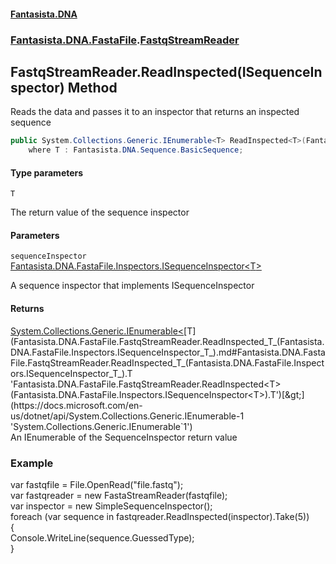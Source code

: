 #### [Fantasista.DNA](index.md 'index')
### [Fantasista.DNA.FastaFile](Fantasista.DNA.FastaFile.md 'Fantasista.DNA.FastaFile').[FastqStreamReader](Fantasista.DNA.FastaFile.FastqStreamReader.md 'Fantasista.DNA.FastaFile.FastqStreamReader')

## FastqStreamReader.ReadInspected<T>(ISequenceInspector<T>) Method

Reads the data and passes it to an inspector that returns an inspected sequence

```csharp
public System.Collections.Generic.IEnumerable<T> ReadInspected<T>(Fantasista.DNA.FastaFile.Inspectors.ISequenceInspector<T> sequenceInspector)
    where T : Fantasista.DNA.Sequence.BasicSequence;
```
#### Type parameters

<a name='Fantasista.DNA.FastaFile.FastqStreamReader.ReadInspected_T_(Fantasista.DNA.FastaFile.Inspectors.ISequenceInspector_T_).T'></a>

`T`

The return value of the sequence inspector
#### Parameters

<a name='Fantasista.DNA.FastaFile.FastqStreamReader.ReadInspected_T_(Fantasista.DNA.FastaFile.Inspectors.ISequenceInspector_T_).sequenceInspector'></a>

`sequenceInspector` [Fantasista.DNA.FastaFile.Inspectors.ISequenceInspector&lt;](Fantasista.DNA.FastaFile.Inspectors.ISequenceInspector_T_.md 'Fantasista.DNA.FastaFile.Inspectors.ISequenceInspector<T>')[T](Fantasista.DNA.FastaFile.FastqStreamReader.ReadInspected_T_(Fantasista.DNA.FastaFile.Inspectors.ISequenceInspector_T_).md#Fantasista.DNA.FastaFile.FastqStreamReader.ReadInspected_T_(Fantasista.DNA.FastaFile.Inspectors.ISequenceInspector_T_).T 'Fantasista.DNA.FastaFile.FastqStreamReader.ReadInspected<T>(Fantasista.DNA.FastaFile.Inspectors.ISequenceInspector<T>).T')[&gt;](Fantasista.DNA.FastaFile.Inspectors.ISequenceInspector_T_.md 'Fantasista.DNA.FastaFile.Inspectors.ISequenceInspector<T>')

A sequence inspector that implements ISequenceInspector

#### Returns
[System.Collections.Generic.IEnumerable&lt;](https://docs.microsoft.com/en-us/dotnet/api/System.Collections.Generic.IEnumerable-1 'System.Collections.Generic.IEnumerable`1')[T](Fantasista.DNA.FastaFile.FastqStreamReader.ReadInspected_T_(Fantasista.DNA.FastaFile.Inspectors.ISequenceInspector_T_).md#Fantasista.DNA.FastaFile.FastqStreamReader.ReadInspected_T_(Fantasista.DNA.FastaFile.Inspectors.ISequenceInspector_T_).T 'Fantasista.DNA.FastaFile.FastqStreamReader.ReadInspected<T>(Fantasista.DNA.FastaFile.Inspectors.ISequenceInspector<T>).T')[&gt;](https://docs.microsoft.com/en-us/dotnet/api/System.Collections.Generic.IEnumerable-1 'System.Collections.Generic.IEnumerable`1')  
An IEnumerable of the SequenceInspector return value

### Example
var fastqfile = File.OpenRead("file.fastq");  
var fastqreader = new FastaStreamReader(fastqfile);  
var inspector = new SimpleSequenceInspector();  
foreach (var sequence in fastqreader.ReadInspected(inspector).Take(5))  
{  
       Console.WriteLine(sequence.GuessedType);  
}